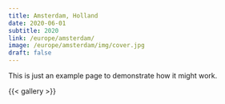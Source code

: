 ```yaml
---
title: Amsterdam, Holland
date: 2020-06-01
subtitle: 2020
link: /europe/amsterdam/
image: /europe/amsterdam/img/cover.jpg
draft: false
---
```


This is just an example page to demonstrate how it might work.

{{< gallery >}}
